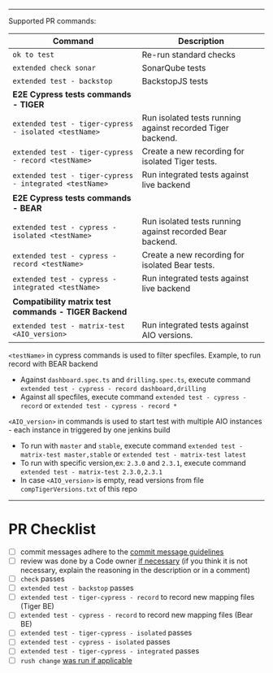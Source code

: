 <!--


Blab of changes.


-->

---

Supported PR commands:

| Command                                                 | Description                                                |
| ------------------------------------------------------- | ---------------------------------------------------------- |
| `ok to test`                                            | Re-run standard checks                                     |
| `extended check sonar`                                  | SonarQube tests                                            |
| `extended test - backstop`                              | BackstopJS tests                                           |
| **E2E Cypress tests commands - TIGER**                  |                                                            |
| `extended test - tiger-cypress - isolated <testName>`   | Run isolated tests running against recorded Tiger backend. |
| `extended test - tiger-cypress - record <testName>`     | Create a new recording for isolated Tiger tests.           |
| `extended test - tiger-cypress - integrated <testName>` | Run integrated tests against live backend                  |
| **E2E Cypress tests commands - BEAR**                   |                                                            |
| `extended test - cypress - isolated <testName>`         | Run isolated tests running against recorded Bear backend.  |
| `extended test - cypress - record <testName>`           | Create a new recording for isolated Bear tests.            |
| `extended test - cypress - integrated <testName>`       | Run integrated tests against live backend                  |
| **Compatibility matrix test commands - TIGER Backend**  |                                                            |
| `extended test - matrix-test <AIO_version>`             | Run integrated tests against AIO versions.                 |

`<testName>` in cypress commands is used to filter specfiles. Example, to run record with BEAR backend

-   Against `dashboard.spec.ts` and `drilling.spec.ts`, execute command `extended test - cypress - record dashboard,drilling`
-   Against all specfiles, execute command `extended test - cypress - record` or `extended test - cypress - record *`

`<AIO_version>` in commands is used to start test with multiple AIO instances - each instance in triggered by one jenkins build

-   To run with `master` and `stable`, execute command `extended test - matrix-test master,stable` or `extended test - matrix-test latest`
-   To run with specific version,ex: `2.3.0` and `2.3.1`, execute command `extended test - matrix-test 2.3.0,2.3.1`
-   In case `<AIO_version>` is empty, read versions from file `compTigerVersions.txt` of this repo

---

# PR Checklist

-   [ ] commit messages adhere to the [commit message guidelines](https://github.com/gooddata/gooddata-ui-sdk/blob/master/docs/contributing.md#what-should-the-commits-look-like)
-   [ ] review was done by a Code owner [if necessary](https://github.com/gooddata/gooddata-ui-sdk/blob/master/docs/contributing.md#how-do-i-tell-if-my-pull-request-needs-approval-by-a-code-owner) (if you think it is not necessary, explain the reasoning in the description or in a comment)
-   [ ] `check` passes
-   [ ] `extended test - backstop` passes
-   [ ] `extended test - tiger-cypress - record` to record new mapping files (Tiger BE)
-   [ ] `extended test - cypress - record` to record new mapping files (Bear BE)
-   [ ] `extended test - tiger-cypress - isolated` passes
-   [ ] `extended test - cypress - isolated` passes
-   [ ] `extended test - tiger-cypress - integrated` passes
-   [ ] `rush change` [was run if applicable](https://github.com/gooddata/gooddata-ui-sdk/blob/master/docs/contributing.md#how-do-i-describe-my-changes-for-the-changelog)
